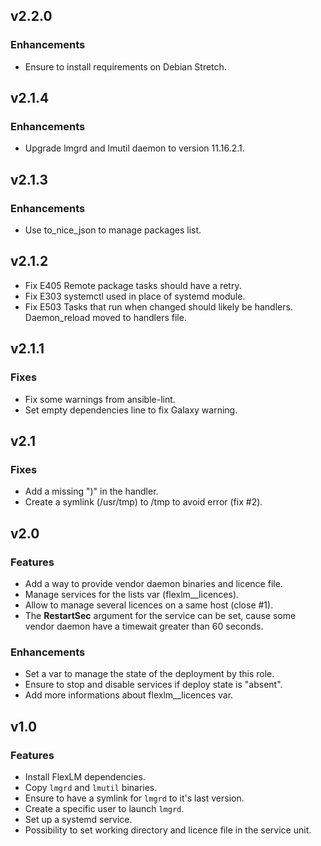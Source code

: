## v2.2.0

### Enhancements
* Ensure to install requirements on Debian Stretch.

## v2.1.4
### Enhancements
* Upgrade lmgrd and lmutil daemon to version 11.16.2.1.

## v2.1.3

### Enhancements
* Use to_nice_json to manage packages list.

## v2.1.2

* Fix E405 Remote package tasks should have a retry.
* Fix E303 systemctl used in place of systemd module.
* Fix E503 Tasks that run when changed should likely be handlers. Daemon_reload moved to handlers file.

## v2.1.1

### Fixes
* Fix some warnings from ansible-lint.
* Set empty dependencies line to fix Galaxy warning.

## v2.1

### Fixes
* Add a missing ")" in the handler.
* Create a symlink (/usr/tmp) to /tmp to avoid error (fix #2).

## v2.0

### Features
* Add a way to provide vendor daemon binaries and licence file.
* Manage services for the lists var (flexlm__licences).
* Allow to manage several licences on a same host (close #1).
* The **RestartSec** argument for the service can be set, cause some vendor daemon have a timewait greater than 60 seconds.

### Enhancements
* Set a var to manage the state of the deployment by this role.
* Ensure to stop and disable services if deploy state is "absent".
* Add more informations about flexlm__licences var.

## v1.0

### Features
* Install FlexLM dependencies.
* Copy `lmgrd` and `lmutil` binaries.
* Ensure to have a symlink for `lmgrd` to it's last version.
* Create a specific user to launch `lmgrd`.
* Set up a systemd service.
* Possibility to set working directory and licence file in the service unit.
